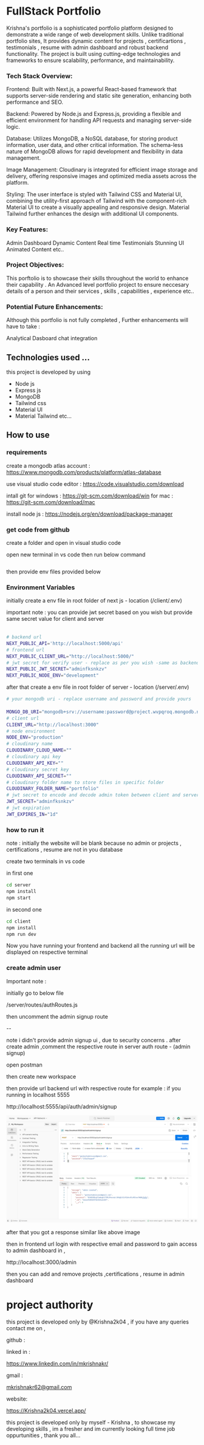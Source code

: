 ﻿# FullStack Portfolio


Krishna's portfolio is a sophisticated portfolio platform designed to demonstrate a wide range of web development skills. Unlike traditional portfolio sites, It provides dynamic content for projects , certificartions , testimonials , resume with admin dashboard and robust backend functionality. The project is built using cutting-edge technologies and frameworks to ensure scalability, performance, and maintainability.

### Tech Stack Overview:

Frontend: Built with Next.js, a powerful React-based framework that supports server-side rendering and static site generation, enhancing both performance and SEO.

Backend: Powered by Node.js and Express.js, providing a flexible and efficient environment for handling API requests and managing server-side logic.

Database: Utilizes MongoDB, a NoSQL database, for storing product information, user data, and other critical information. The schema-less nature of MongoDB allows for rapid development and flexibility in data management.

Image Management: Cloudinary is integrated for efficient image storage and delivery, offering responsive images and optimized media assets across the platform.

Styling: The user interface is styled with Tailwind CSS and Material UI, combining the utility-first approach of Tailwind with the component-rich Material UI to create a visually appealing and responsive design. Material Tailwind further enhances the design with additional UI components.

### Key Features:

Admin Dashboard
Dynamic Content
Real time Testimonials
Stunning UI
Animated Content
etc..

### Project Objectives:

This porftolio is to showcase their skills throughout the world to enhance their capability . An Advanced level portfolio project to ensure neccesary details of a person and their services , skills , capabilities , experience etc..
 
### Potential Future Enhancements:

Although this portfolio is  not fully completed , Further enhancements will have to take :

Analytical Dasboard 
chat integration

## Technologies used ...

this project is developed by using

- Node js
- Express js
- MongoDB
- Tailwind css
- Material UI
- Material Tailwind
  etc...

## How to use

### requirements

create a mongodb atlas account : https://www.mongodb.com/products/platform/atlas-database


use visual studio code editor : https://code.visualstudio.com/download

intall git
for windows : https://git-scm.com/download/win
for mac : https://git-scm.com/download/mac

install node js : https://nodejs.org/en/download/package-manager

### get code from github

create a folder and open in visual studio code

open new terminal in vs code then run below command

```bash
```

then provide env files provided below

### Environment Variables

initially create a env file in root folder of next js - location (/client/.env)

important note : you can provide jwt secret based on you wish but provide same secret value for client and server

```bash

# backend url
NEXT_PUBLIC_API='http://localhost:5000/api'
# frontend url
NEXT_PUBLIC_CLIENT_URL="http://localhost:5000/"
# jwt secret for verify user - replace as per you wish -same as backend
NEXT_PUBLIC_JWT_SECRET="adminfksnkzv"
NEXT_PUBLIC_NODE_ENV="development"

```

after that create a env file in root folder of server - location (/server/.env)

```bash
# your mongodb uri - replace username and password and provide yours

MONGO_DB_URI="mongodb+srv://username:password@project.wvpqroq.mongodb.net/genkartv2?retryWrites=true&w=majority&appName=project"
# client url
CLIENT_URL="http://localhost:3000"
# node environment
NODE_ENV="production"
# cloudinary name
CLOUDINARY_CLOUD_NAME=""
# cloudinary api key
CLOUDINARY_API_KEY=""
# cloudinary secret key
CLOUDINARY_API_SECRET=""
# cloudinary folder name to store files in specific folder
CLOUDINARY_FOLDER_NAME="portfolio"
# jwt secret to encode and decode admin token between client and server -provide same value as frontend
JWT_SECRET="adminfksnkzv"
# jwt expiration
JWT_EXPIRES_IN="1d"
```

### how to run it

note : initially the website will be blank because no admin or projects , certifications , resume are not in you database

create two terminals in vs code

in first one

```bash
cd server
npm install
npm start
```

in second one

```bash
cd client
npm install
npm run dev
```

Now you have running your frontend and backend
all the running url will be displayed on respective terminal

### create admin user

Important note :

initially go to below file

/server/routes/authRoutes.js

then uncomment the admin signup route

--

note i didn't provide admin signup ui , due to security concerns . after create admin ,comment the respective route in server auth route - (admin signup)

open postman

then create new workspace

then provide url backend url with respective route
for example : if you running in localhost 5555

http://localhost:5555/api/auth/admin/signup

<img src="./readme-assets/postman.png" alt="" />

after that you got a response similar like above image

then in frontend url login with respective email and password to gain access to admin dashboard in ,

http://localhost:3000/admin

then you can add and remove projects ,certifications , resume in admin dashboard

# project authority

this project is developed only by @Krishna2k04 , if you have any queries contact me on ,

github :


linked in :

https://www.linkedin.com/in/mkrishnakr/

gmail :

mkrishnakr62@gmail.com

website:

https://Krishna2k04.vercel.app/

this project is developed only by myself - Krishna , to showcase my developing skills , im a fresher and im currently looking full time job oppurtunities , thank you all...
